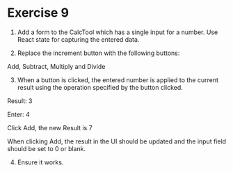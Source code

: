 # Exercise 9

1. Add a form to the CalcTool which has a single input for a number. Use React state for capturing the entered data.

2. Replace the increment button with the following buttons:

Add, Subtract, Multiply and Divide

3. When a button is clicked, the entered number is applied to the current result using the operation specified by the button clicked.

Result: 3

Enter: 4

Click Add, the new Result is 7

When clicking Add, the result in the UI should be updated and the input field should be set to 0 or blank.

4. Ensure it works.